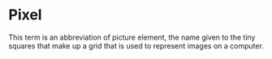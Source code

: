 # Pixel

This term is an abbreviation of picture element, the name given to the tiny squares that make up a grid that is used to represent images on a computer.